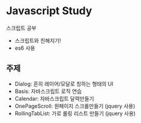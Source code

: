 # Javascript Study

스크립트 공부

- 스크립트와 친해지기!
- es6 사용

## 주제

- Dialog: 흔히 레이어/모달로 칭하는 형태의 UI
- Basis: 자바스크립트 로직 연습
- Calendar: 자바스크립트 달력만들기
- OnePageScroll: 원페이지 스크롤만들기 (jquery 사용)
- RollingTabList: 가로 롤링 리스트 만들기 (jquery 사용)